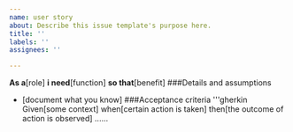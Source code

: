 ```yaml
---
name: user story
about: Describe this issue template's purpose here.
title: ''
labels: ''
assignees: ''

---
```


**As a**[role]
**i need**[function]
**so that**[benefit]
###Details and assumptions
* [document what you know]
###Acceptance criteria
'''gherkin
Given[some context]
when[certain action is taken]
then[the outcome of action is observed]
......
